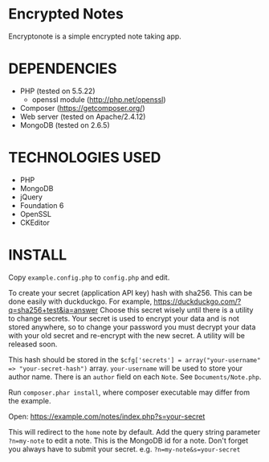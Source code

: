 Encrypted Notes
===============

Encryptonote is a simple encrypted note taking app.

DEPENDENCIES
============

* PHP (tested on 5.5.22)
    * openssl module (http://php.net/openssl)
* Composer (https://getcomposer.org/)
* Web server (tested on Apache/2.4.12)
* MongoDB (tested on 2.6.5)

TECHNOLOGIES USED
=================

* PHP
* MongoDB
* jQuery
* Foundation 6
* OpenSSL
* CKEditor

INSTALL
=======

Copy `example.config.php` to `config.php` and edit.

To create your secret (application API key) hash with sha256. This can be done easily
with duckduckgo. For example, https://duckduckgo.com/?q=sha256+test&ia=answer
Choose this secret wisely until there is a utility to change secrets. Your secret is
used to encrypt your data and is not stored anywhere, so to change your password you
must decrypt your data with your old secret and re-encrypt with the new secret. A
utility will be released soon.

This hash should be stored in the `$cfg['secrets'] = array("your-username" => "your-secret-hash")` array. `your-username` will
be used to store your author name. There is an `author` field on each `Note`. See `Documents/Note.php`.

Run `composer.phar install`, where composer executable may differ from the example.

Open: https://example.com/notes/index.php?s=your-secret

This will redirect to the `home` note by default. Add the query string parameter
`?n=my-note` to edit a note. This is the MongoDB id for a note. Don't forget you
always have to submit your secret. e.g. `?n=my-note&s=your-secret`
